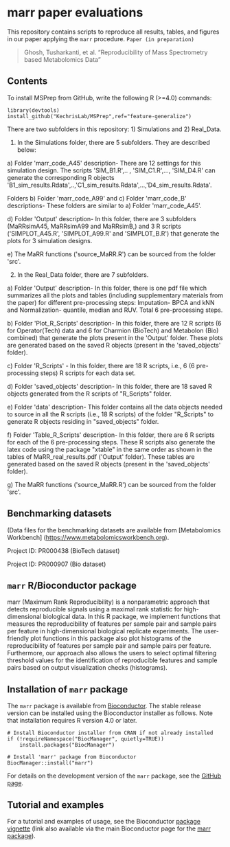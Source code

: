 
# marr paper evaluations

This repository contains scripts to reproduce all results, tables, and figures in our paper applying the `marr` procedure.
`Paper (in preparation)`

> Ghosh, Tusharkanti, et al. “Reproducibility of Mass Spectrometry based
> Metabolomics Data”

## Contents

To install MSPrep from GitHub, write the following R (>=4.0) commands:
```{r}
library(devtools)
install_github("KechrisLab/MSPrep",ref="feature-generalize")
```
There are two subfolders in this repository: 1) Simulations and 2) Real_Data.

1) In the Simulations folder, there are 5 subfolders. They are described below:

a) Folder 'marr_code_A45' description- There are 12 settings for this simulation design. The scripts 'SIM_B1.R',.. , 'SIM_C1.R',..., 'SIM_D4.R' can generate the corresponding R objects 'B1_sim_results.Rdata',..,'C1_sim_results.Rdata',...,'D4_sim_results.Rdata'. 

Folders b) Folder 'marr_code_A99' and c) Folder 'marr_code_B' descriptions- These folders are similar to a) Folder 'marr_code_A45'. 

d) Folder 'Output' description- In this folder, there are 3 subfolders (MaRRsimA45, MaRRsimA99 and MaRRsimB,) and 3 R scripts ('SIMPLOT_A45.R', 'SIMPLOT_A99.R' and 'SIMPLOT_B.R') that generate the plots for 3 simulation designs.

e) The MaRR functions ('source_MaRR.R') can be sourced from the folder 'src'.

2) In the Real_Data folder, there are 7 subfolders.

a) Folder 'Output' description- In this folder, there is one pdf file which summarizes all the plots and tables (including supplementary materials from the paper) for different pre-processing steps: Imputation- BPCA and kNN and Normalization- quantile, median and RUV. Total 6 pre-processing steps.

b) Folder 'Plot_R_Scripts' description- In this folder, there are 12 R scripts (6 for Operator(Tech) data and 6 for Charmion (BioTech) and Metabolon (Bio) combined) that generate the plots present in the 'Output' folder. These plots are generated based on the saved R objects (present in the 'saved_objects' folder).

c) Folder 'R_Scripts' - In this folder, there are 18 R scripts, i.e., 6 (6 pre-processing steps) R scripts for each data set.

d) Folder 'saved_objects' description- In this folder, there are 18 saved R objects generated from the R scripts of "R_Scripts" folder.

e) Folder 'data' description- This folder contains all the data objects needed to source in all the R scripts (i.e., 18 R scripts) of the folder "R_Scripts" to generate R objects residing in "saved_objects" folder.

f) Folder 'Table_R_Scripts' description- In this folder, there are 6 R scripts for each of the 6 pre-processing steps. These R scripts also generate the latex code using the package "xtable" in the same order as shown in the tables of MaRR_real_results.pdf ('Output' folder). These tables are generated based on the saved R objects (present in the 'saved_objects' folder).

g) The MaRR functions ('source_MaRR.R') can be sourced from the folder 'src'.


## Benchmarking datasets

(Data files for the benchmarking datasets are available from [Metabolomics Workbench]  (https://www.metabolomicsworkbench.org).

Project ID: PR000438 (BioTech dataset) 

Project ID: PR000907 (Bio dataset)


## `marr` R/Bioconductor package 

marr (Maximum Rank Reproducibility) is a nonparametric approach that detects reproducible signals using a maximal rank statistic for high-dimensional biological data. In this R package, we implement functions that measures the reproducibility of features per sample pair and sample pairs per feature in high-dimensional biological replicate experiments. The user-friendly plot functions in this package also plot histograms of the reproducibility of features per sample pair and sample pairs per feature. Furthermore, our approach also allows the users to select optimal filtering threshold values for the identification of reproducible features and sample pairs based on output visualization checks (histograms).

## Installation of `marr` package

The `marr` package is available from [Bioconductor](https://bioconductor.org/packages/release/bioc/html/marr.html). The stable release version can be installed using the Bioconductor installer as follows. Note that installation requires R version 4.0 or later.

```{r}
# Install Bioconductor installer from CRAN if not already installed
if (!requireNamespace("BiocManager", quietly=TRUE))
    install.packages("BiocManager")

# Install 'marr' package from Bioconductor
BiocManager::install("marr")
```


For details on the development version of the `marr` package, see the [GitHub page](https://github.com/Ghoshlab/marr).

## Tutorial and examples

For a tutorial and examples of usage, see the Bioconductor [package vignette](https://bioconductor.org/packages/release/bioc/vignettes/marr/inst/doc/MarrVignette.html) (link also available via the main Bioconductor page for the [marr package](http://bioconductor.org/packages/release/bioc/html/marr.html)).

